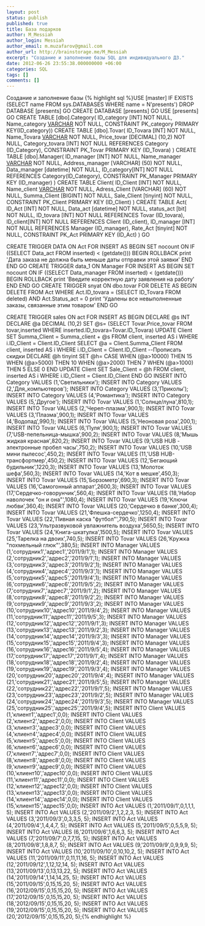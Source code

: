 ```yaml
---
layout: post
status: publish
published: true
title: База подарков
author: M_Messiah
author_login: Messiah
author_email: m.muzafarov@gmail.com
author_url: http://brainstorage.me/M_Messiah
excerpt: "Создание и заполнение базы SQL для индивидуального ДЗ."
date: 2012-06-26 23:55:38.000000000 +06:00
categories: SQL
tags: []
comments: []
---
```

Создание и заполнение базы
{% highlight sql %}USE [master]
IF EXISTS (SELECT name FROM sys.DATABASES WHERE name = N'presents')
DROP DATABASE [presents]
GO
CREATE DATABASE [presents]
GO
USE [presents]
GO
CREATE TABLE [dbo].Category( ID_category [INT] NOT NULL,
	Name_category [VARCHAR](50) NOT NULL,
	CONSTRAINT PK_category PRIMARY KEY(ID_category))
	CREATE TABLE [dbo].Tovar( ID_Tovara [INT] NOT NULL,
	Name_Tovara [VARCHAR](50) NOT NULL,
	Price_tovar [DECIMAL] (10,2) NOT NULL,
	Category_tovara [INT] NOT NULL REFERENCES Category (ID_Category),
	CONSTRAINT PK_Tovar PRIMARY KEY (ID_Tovara)
)
CREATE TABLE [dbo].Manager( ID_manager [INT] NOT NULL,
	Name_manager [VARCHAR](50) NOT NULL,
	Address_manager [VARCHAR] (50) NOT NULL,
	Data_manager [datetime] NOT NULL,
	ID_category[INT] NOT NULL REFERENCES Category(ID_Category),
	CONSTRAINT PK_Manager PRIMARY KEY (ID_manager)
)
CREATE TABLE Client( ID_Client [INT] NOT NULL,
	Name_client [VARCHAR](50) NOT NULL,
	Adress_Client [VARCHAR] (60) NOT NULL,
	Summa_Client [BIGINT] NOT NULL,
	Sale_Client [tinyint] NOT NULL,
	CONSTRAINT PK_Client PRIMARY KEY (ID_Client)
)
CREATE TABLE Act( ID_Act [INT] NOT NULL,
	Data_act [datetime] NOT NULL,
	status_act [bit] NOT NULL,
	ID_tovara [INT] NOT NULL REFERENCES Tovar (ID_tovara),
	ID_client[INT] NOT NULL REFERENCES Client (ID_client),
	ID_manager [INT] NOT NULL REFERENCES Manager (ID_manager),
	Rate_Act [tinyint] NOT NULL,
	CONSTRAINT PK_Act PRIMARY KEY (ID_Act)
)
GO

CREATE TRIGGER DATA
ON Act
FOR INSERT
AS 
BEGIN
	SET nocount ON
	IF 
	((SELECT Data_act FROM inserted) < (getdate()))
	BEGIN
		ROLLBACK
		print 'Дата заказа не должна быть меньше даты отправки этой заявки'
	END
END
GO
CREATE TRIGGER data_1
ON Manager
FOR INSERT
AS 
BEGIN
	SET nocount ON
	IF 
	((SELECT Data_manager FROM inserted) < (getdate()))
	BEGIN
		ROLLBACK
		print 'Введите корректную дату заявления на работу'
	END
END
GO
CREATE TRIGGER snyat
ON dbo.tovar
FOR DELETE
AS
BEGIN
	DELETE FROM Act WHERE Act.ID_tovara = (SELECT ID_Tovara FROM deleted) AND Act.Status_act = 0
	print 'Удалены все невыполненные заказы, связанные этим товаром'
END
GO

CREATE TRIGGER sales
ON act
FOR INSERT
AS
BEGIN
	DECLARE @s INT
	DECLARE @a DECIMAL (10,2)
	SET @s= (SELECT Tovar.Price_tovar FROM tovar,inserted WHERE inserted.ID_tovara=Tovar.ID_Tovara)
	UPDATE Client
	SET Summa_Client = Summa_client + @s
	FROM client, inserted AS i 
	WHERE i.ID_Client = Client.ID_Client 
	SELECT @a = Client.Summa_Client
	FROM client, inserted AS i 
	WHERE i.ID_Client = Client.ID_Client 
	--Прописать скидки
	DECLARE @h tinyint
	SET @h= CASE 
		WHEN (@a>10000) THEN 15
		WHEN (@a>5000) THEN 10
		WHEN (@a>2000) THEN 7
		WHEN (@a>1000) THEN 5
		ELSE 0
	END
	UPDATE Client SET Sale_Client = @h FROM client, inserted AS i WHERE i.ID_Client = Client.ID_Client 
END
GO
INSERT INTO Category VALUES (1,'Светильники');
INSERT INTO Category VALUES (2,'Для_компьютеров');
INSERT INTO Category VALUES (3,'Приколы');
INSERT INTO Category VALUES (4,'Романтика');
INSERT INTO Category VALUES (5,'Другое');
INSERT INTO Tovar VALUES (1,'Солнце/луна',810,1);
INSERT INTO Tovar VALUES (2,'Череп-плазма',900,1);
INSERT INTO Tovar VALUES (3,'Плазма',900,1);
INSERT INTO Tovar VALUES (4,'Водопад',990,1);
INSERT INTO Tovar VALUES (5,'Неоновая роза',200,1);
INSERT INTO Tovar VALUES (6,'Пуля',900,1);
INSERT INTO Tovar VALUES (7,'USB-пепельница-мышка',900,2);
INSERT INTO Tovar VALUES (8,'Мышь жидкая красная',820,2);
INSERT INTO Tovar VALUES (9,'USB HUB - электронные пробел часы',750,2);
INSERT INTO Tovar VALUES (10,'USB мини пылесос',450,2);
INSERT INTO Tovar VALUES (11,'USB HUB-трансфортмер',450,2);
INSERT INTO Tovar VALUES (12,'Бегающий будильник',1220,3);
INSERT INTO Tovar VALUES (13,'Молоток шефа',560,3);
INSERT INTO Tovar VALUES (14,'Кот в мешке',450,3);
INSERT INTO Tovar VALUES (15,'Борзометр',690,3);
INSERT INTO Tovar VALUES (16,'Самогонный аппарат',2600,3);
INSERT INTO Tovar VALUES (17,'Сердечко-говорунчик',560,4);
INSERT INTO Tovar VALUES (18,'Набор наволочек "он и она"',1080,4);
INSERT INTO Tovar VALUES (19,'Ключи любви',360,4);
INSERT INTO Tovar VALUES (20,'Сердечко в банке',300,4);
INSERT INTO Tovar VALUES (21,'Флешка-сердечко',1250,4);
INSERT INTO Tovar VALUES (22,'Пивная каска "футбол"',790,5);
INSERT INTO Tovar VALUES (23,'Ультразвуковой увлажнитель воздуха',5650,5);
INSERT INTO Tovar VALUES (24,'Книга-шкатулка',1500,5);
INSERT INTO Tovar VALUES (25,'Тарелка на двоих',740,5);
INSERT INTO Tovar VALUES (26,'Кружка "похмельный глюк"',380,5);
INSERT INTO Manager VALUES (1,'сотрудник1','адрес1','2011/9/1',1);
INSERT INTO Manager VALUES (2,'сотрудник2','адрес2','2011/9/1',1);
INSERT INTO Manager VALUES (3,'сотрудник3','адрес3','2011/9/2',1);
INSERT INTO Manager VALUES (4,'сотрудник4','адрес4','2011/9/3',1);
INSERT INTO Manager VALUES (5,'сотрудник5','адрес5','2011/9/4',1);
INSERT INTO Manager VALUES (6,'сотрудник6','адрес6','2011/9/5',2);
INSERT INTO Manager VALUES (7,'сотрудник7','адрес7','2011/9/1',2);
INSERT INTO Manager VALUES (8,'сотрудник8','адрес8','2011/9/2',2);
INSERT INTO Manager VALUES (9,'сотрудник9','адрес9','2011/9/3',2);
INSERT INTO Manager VALUES (10,'сотрудник10','адрес10','2011/9/4',2);
INSERT INTO Manager VALUES (11,'сотрудник11','адрес11','2011/9/5',3);
INSERT INTO Manager VALUES (12,'сотрудник12','адрес12','2011/9/1',3);
INSERT INTO Manager VALUES (13,'сотрудник13','адрес13','2011/9/2',3);
INSERT INTO Manager VALUES (14,'сотрудник14','адрес14','2011/9/3',3);
INSERT INTO Manager VALUES (15,'сотрудник15','адрес15','2011/9/4',3);
INSERT INTO Manager VALUES (16,'сотрудник16','адрес16','2011/9/5',4);
INSERT INTO Manager VALUES (17,'сотрудник17','адрес17','2011/9/1',4);
INSERT INTO Manager VALUES (18,'сотрудник18','адрес18','2011/9/2',4);
INSERT INTO Manager VALUES (19,'сотрудник19','адрес19','2011/9/3',4);
INSERT INTO Manager VALUES (20,'сотрудник20','адрес20','2011/9/4',4);
INSERT INTO Manager VALUES (21,'сотрудник21','адрес21','2011/9/5',5);
INSERT INTO Manager VALUES (22,'сотрудник22','адрес22','2011/9/1',5);
INSERT INTO Manager VALUES (23,'сотрудник23','адрес23','2011/9/2',5);
INSERT INTO Manager VALUES (24,'сотрудник24','адрес24','2011/9/3',5);
INSERT INTO Manager VALUES (25,'сотрудник25','адрес25','2011/9/4',5);
INSERT INTO Client VALUES (1,'клиент1','адрес1',0,0);
INSERT INTO Client VALUES (2,'клиент2','адрес2',0,0);
INSERT INTO Client VALUES (3,'клиент3','адрес3',0,0);
INSERT INTO Client VALUES (4,'клиент4','адрес4',0,0);
INSERT INTO Client VALUES (5,'клиент5','адрес5',0,0);
INSERT INTO Client VALUES (6,'клиент6','адрес6',0,0);
INSERT INTO Client VALUES (7,'клиент7','адрес7',0,0);
INSERT INTO Client VALUES (8,'клиент8','адрес8',0,0);
INSERT INTO Client VALUES (9,'клиент9','адрес9',0,0);
INSERT INTO Client VALUES (10,'клиент10','адрес10',0,0);
INSERT INTO Client VALUES (11,'клиент11','адрес11',0,0);
INSERT INTO Client VALUES (12,'клиент12','адрес12',0,0);
INSERT INTO Client VALUES (13,'клиент13','адрес13',0,0);
INSERT INTO Client VALUES (14,'клиент14','адрес14',0,0);
INSERT INTO Client VALUES (15,'клиент15','адрес15',0,0);
INSERT INTO Act VALUES (1,'2011/09/1',0,1,1,1, 5);
INSERT INTO Act VALUES (2,'2011/09/2',1,2,2,3, 5);
INSERT INTO Act VALUES (3,'2011/09/3',0,3,3,5, 5);
INSERT INTO Act VALUES (4,'2011/09/4',1,4,4,7, 5);
INSERT INTO Act VALUES (5,'2011/09/5',0,5,5,9, 5);
INSERT INTO Act VALUES (6,'2011/09/6',1,6,6,3, 5);
INSERT INTO Act VALUES (7,'2011/09/7',0,7,7,15, 5);
INSERT INTO Act VALUES (8,'2011/09/8',1,8,8,7, 5);
INSERT INTO Act VALUES (9,'2011/09/9',0,9,9,9, 5);
INSERT INTO Act VALUES (10,'2011/09/10',0,10,10,2, 5);
INSERT INTO Act VALUES (11,'2011/09/11',0,11,11,16, 5);
INSERT INTO Act VALUES (12,'2011/09/12',1,12,12,14, 5);
INSERT INTO Act VALUES (13,'2011/09/13',0,13,13,22, 5);
INSERT INTO Act VALUES (14,'2011/09/14',1,14,14,25, 5);
INSERT INTO Act VALUES (15,'2011/09/15',0,15,15,20, 5);
INSERT INTO Act VALUES (16,'2012/09/15',0,15,15,20, 5);
INSERT INTO Act VALUES (17,'2012/09/15',0,15,15,20, 5);
INSERT INTO Act VALUES (18,'2012/09/15',0,15,15,20, 5);
INSERT INTO Act VALUES (19,'2012/09/15',0,15,15,20, 5);
INSERT INTO Act VALUES (20,'2012/09/15',0,15,15,20, 5);{% endhighlight %}
